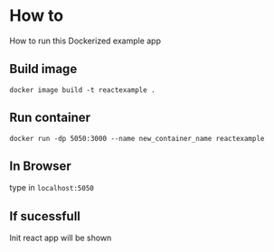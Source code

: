 # How to

How to run this Dockerized example app

## Build image

`docker image build -t reactexample .`

## Run container

`docker run -dp 5050:3000 --name new_container_name reactexample`

## In Browser

type in `localhost:5050`

## If sucessfull

Init react app will be shown